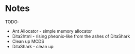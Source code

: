 # Notes

TODO:

* Ant Allocator - simple memory allocator
* Dita2html - rising pheonix-like from the ashes of DitaShark
* Clean up MCDS
* DitaShark - clean up


